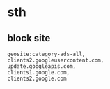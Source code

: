 # sth

## block site
```
geosite:category-ads-all,
clients2.googleusercontent.com,
update.googleapis.com,
clients1.google.com,
clients2.google.com
```
